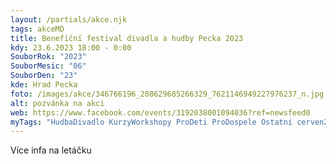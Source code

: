 ```yaml
---
layout: /partials/akce.njk
tags: akceMD
title: Benefiční festival divadla a hudby Pecka 2023
kdy: 23.6.2023 18:00 - 0:00
SouborRok: "2023"
SouborMesic: "06"
SouborDen: "23"
kde: Hrad Pecka
foto: /images/akce/346766196_208629685266329_7621146949227976237_n.jpg
alt: pozvánka na akci
web: https://www.facebook.com/events/3192038001094036?ref=newsfeed0
myTags: "HudbaDivadlo KurzyWorkshopy ProDeti ProDospele Ostatni cerven2023 "
---
```

V﻿íce infa na letáčku